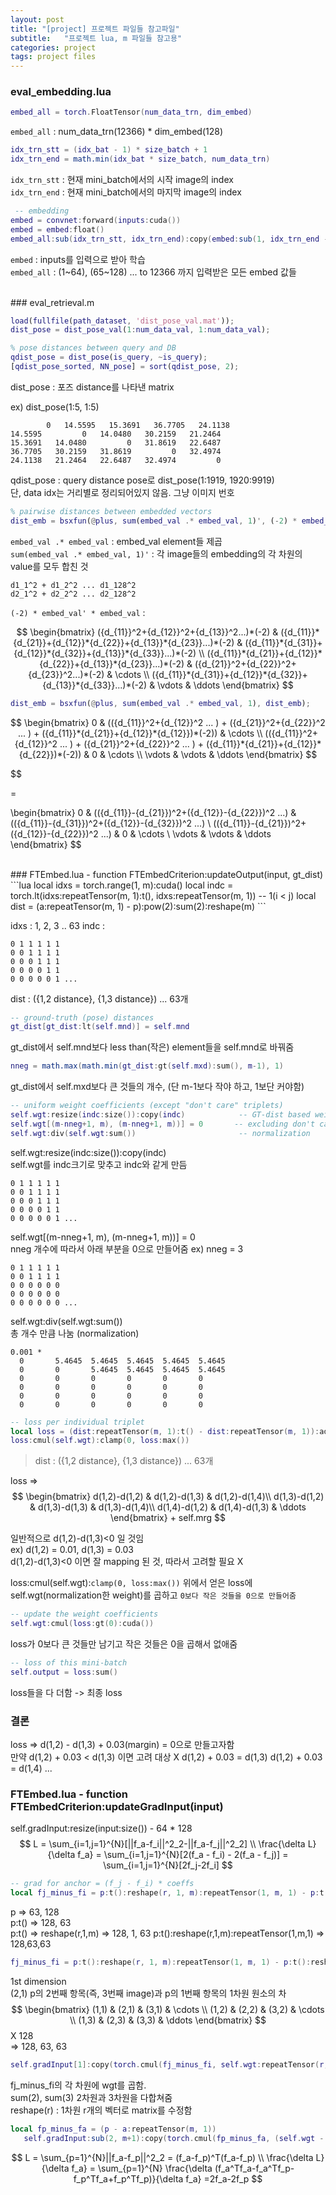 ```yaml
---
layout: post
title: "[project] 프로젝트 파일들 참고파일"
subtitle:   "프로젝트 lua, m 파일들 참고용"
categories: project
tags: project files
---
```


### eval_embedding.lua

```lua
embed_all = torch.FloatTensor(num_data_trn, dim_embed)
 ```
`embed_all` : num_data_trn(12366) * dim_embed(128)

```lua
idx_trn_stt = (idx_bat - 1) * size_batch + 1
idx_trn_end = math.min(idx_bat * size_batch, num_data_trn)
```

`idx_trn_stt` : 현재 mini_batch에서의 시작 image의 index <br />
`idx_trn_end` : 현재 mini_batch에서의 마지막 image의 index


```lua
 -- embedding
embed = convnet:forward(inputs:cuda())
embed = embed:float()
embed_all:sub(idx_trn_stt, idx_trn_end):copy(embed:sub(1, idx_trn_end - idx_trn_stt + 1))
```
`embed` : inputs를 입력으로 받아 학습 <br />
`embed_all` : (1~64), (65~128) ... to 12366 까지 입력받은
모든 embed 값들

<br />
### eval_retrieval.m

```Matlab
load(fullfile(path_dataset, 'dist_pose_val.mat'));
dist_pose = dist_pose_val(1:num_data_val, 1:num_data_val);

% pose distances between query and DB
qdist_pose = dist_pose(is_query, ~is_query);
[qdist_pose_sorted, NN_pose] = sort(qdist_pose, 2);
```
dist_pose : 포즈 distance를 나타낸 matrix

ex) dist_pose(1:5, 1:5)
```
        0   14.5595   15.3691   36.7705   24.1138
14.5595         0   14.0480   30.2159   21.2464
15.3691   14.0480         0   31.8619   22.6487
36.7705   30.2159   31.8619         0   32.4974
24.1138   21.2464   22.6487   32.4974         0
```

qdist_pose : query distance pose로 dist_pose(1:1919, 1920:9919) <br />
단, data idx는 거리별로 정리되어있지 않음. 그냥 이미지 번호

```Matlab
% pairwise distances between embedded vectors
dist_emb = bsxfun(@plus, sum(embed_val .* embed_val, 1)', (-2) * embed_val' * embed_val);
```

`embed_val .* embed_val` : embed_val element들 제곱 <br />
`sum(embed_val .* embed_val, 1)'` : 각 image들의 embedding의 각 차원의 value를 모두 합친 것 <br />
```
d1_1^2 + d1_2^2 ... d1_128^2
d2_1^2 + d2_2^2 ... d2_128^2
```


`(-2) * embed_val' * embed_val` : <br />

$$
\begin{bmatrix}
       ({d_{11}}^2+{d_{12}}^2+{d_{13}}^2...)*(-2) & ({d_{11}}*{d_{21}}+{d_{12}}*{d_{22}}+{d_{13}}*{d_{23}}...)*(-2) & ({d_{11}}*{d_{31}}+{d_{12}}*{d_{32}}+{d_{13}}*{d_{33}}...)*(-2) \\
       ({d_{11}}*{d_{21}}+{d_{12}}*{d_{22}}+{d_{13}}*{d_{23}}...)*(-2) & ({d_{21}}^2+{d_{22}}^2+{d_{23}}^2...)*(-2) & \cdots \\
       ({d_{11}}*{d_{31}}+{d_{12}}*{d_{32}}+{d_{13}}*{d_{33}}...)*(-2) & \vdots & \ddots
\end{bmatrix}
$$

``` Matlab
dist_emb = bsxfun(@plus, sum(embed_val .* embed_val, 1), dist_emb);
```

$$
\begin{bmatrix}
0 & (({d_{11}}^2+{d_{12}}^2 ... ) + ({d_{21}}^2+{d_{22}}^2 ... ) + ({d_{11}}*{d_{21}}+{d_{12}}*{d_{12}})*(-2)) & \cdots \\ 
(({d_{11}}^2+{d_{12}}^2 ... ) + ({d_{21}}^2+{d_{22}}^2 ... ) + ({d_{11}}*{d_{21}}+{d_{12}}*{d_{22}})*(-2)) & 0 & \cdots \\
\vdots & \vdots & \ddots
\end{bmatrix}
$$

$$

=

\begin{bmatrix}
0 & (({d_{11}}-{d_{21}})^2+({d_{12}}-{d_{22}})^2 ...) & (({d_{11}}-{d_{31}})^2+({d_{12}}-{d_{32}})^2 ...) \\
(({d_{11}}-{d_{21}})^2+({d_{12}}-{d_{22}})^2 ...) & 0 & \cdots \\
\vdots & \vdots & \ddots
\end{bmatrix}
$$

<br />
### FTEmbed.lua - function FTEmbedCriterion:updateOutput(input, gt_dist)
```lua
local idxs = torch.range(1, m):cuda()
local indc = torch.lt(idxs:repeatTensor(m, 1):t(), idxs:repeatTensor(m, 1))   -- 1(i < j)
local dist = (a:repeatTensor(m, 1) - p):pow(2):sum(2):reshape(m)     
```

idxs : 1, 2, 3 .. 63
indc : 
```
0 1 1 1 1 1
0 0 1 1 1 1
0 0 0 1 1 1
0 0 0 0 1 1
0 0 0 0 0 1 ...
```
dist : ({1,2 distance}, {1,3 distance}) ... 63개

```lua
-- ground-truth (pose) distances
gt_dist[gt_dist:lt(self.mnd)] = self.mnd
```
gt_dist에서 self.mnd보다 less than(작은) element들을 self.mnd로 바꿔줌

```lua
nneg = math.max(math.min(gt_dist:gt(self.mxd):sum(), m-1), 1)
```
gt_dist에서 self.mxd보다 큰 것들의 개수, (단 m-1보다 작야 하고, 1보단 커야함)

```lua
-- uniform weight coefficients (except "don't care" triplets)
self.wgt:resize(indc:size()):copy(indc)            -- GT-dist based weights & order constraints
self.wgt[(m-nneg+1, m), (m-nneg+1, m))] = 0       -- excluding don't care triplets
self.wgt:div(self.wgt:sum())                       -- normalization
```

self.wgt:resize(indc:size()):copy(indc) <br>
self.wgt를 indc크기로 맞추고 indc와 같게 만듬

```
0 1 1 1 1 1
0 0 1 1 1 1
0 0 0 1 1 1
0 0 0 0 1 1
0 0 0 0 0 1 ...
```

self.wgt[(m-nneg+1, m), (m-nneg+1, m))] = 0  <br>
nneg 개수에 따라서 아래 부분을 0으로 만들어줌 ex) nneg = 3

```
0 1 1 1 1 1
0 0 1 1 1 1
0 0 0 0 0 0
0 0 0 0 0 0 
0 0 0 0 0 0 ...
```
self.wgt:div(self.wgt:sum()) <br>
총 개수 만큼 나눔 (normalization)
```
0.001 *
  0       5.4645  5.4645  5.4645  5.4645  5.4645
  0       0       5.4645  5.4645  5.4645  5.4645
  0       0       0       0       0       0
  0       0       0       0       0       0
  0       0       0       0       0       0
  0       0       0       0       0       0
```

```lua
-- loss per individual triplet
local loss = (dist:repeatTensor(m, 1):t() - dist:repeatTensor(m, 1)):add(self.mrg)
loss:cmul(self.wgt):clamp(0, loss:max())
```
> dist : ({1,2 distance}, {1,3 distance}) ... 63개 <br>

loss => <br>
$$
\begin{bmatrix}
d(1,2)-d(1,2) & d(1,2)-d(1,3) & d(1,2)-d(1,4)\\
d(1,3)-d(1,2) & d(1,3)-d(1,3) & d(1,3)-d(1,4)\\
d(1,4)-d(1,2) & d(1,4)-d(1,3) & \ddots
\end{bmatrix} + self.mrg
$$

일반적으로 d(1,2)-d(1,3)<0 일 것임 <br>
ex) d(1,2) = 0.01, d(1,3) = 0.03 <br>
d(1,2)-d(1,3)<0 이면 잘 mapping 된 것, 따라서 고려할 필요 X <br>

loss:cmul(self.wgt):`clamp(0, loss:max())`
위에서 얻은 loss에 self.wgt(normalization한 weight)를 곱하고
`0보다 작은 것들을 0으로 만들어줌`

```lua
-- update the weight coefficients
self.wgt:cmul(loss:gt(0):cuda())
```
loss가 0보다 큰 것들만 남기고 작은 것들은 0을 곱해서 없애줌

```lua
-- loss of this mini-batch
self.output = loss:sum()
```
loss들을 다 더함 -> 최종 loss

### 결론
loss => d(1,2) - d(1,3) + 0.03(margin) = 0으로 만들고자함<br>
만약 d(1,2) + 0.03 < d(1,3) 이면 고려 대상 X
d(1,2) + 0.03 = d(1,3)
d(1,2) + 0.03 = d(1,4) ...
 

### FTEmbed.lua - function FTEmbedCriterion:updateGradInput(input)

self.gradInput:resize(input:size()) - 64 * 128
$$
L = \sum_{i=1,j=1}^{N}[||f_a-f_i||^2_2-||f_a-f_j||^2_2] 
\\
\frac{\delta L}{\delta f_a} = \sum_{i=1,j=1}^{N}[2(f_a - f_i) - 2(f_a - f_j)] 
= \sum_{i=1,j=1}^{N}[2f_j-2f_i]
$$

```lua
-- grad for anchor = (f_j - f_i) * coeffs
local fj_minus_fi = p:t():reshape(r, 1, m):repeatTensor(1, m, 1) - p:t():reshape(r, m, 1):repeatTensor(1, 1, m)
```
p => 63, 128 <br>
p:t() => 128, 63 <br>
p:t() => reshape(r,1,m) => 128, 1, 63
p:t():reshape(r,1,m):repeatTensor(1,m,1) => 128,63,63

```lua
fj_minus_fi = p:t():reshape(r, 1, m):repeatTensor(1, m, 1) - p:t():reshape(r, m, 1):repeatTensor(1, 1, m)
```

1st dimension <br>
(2,1) p의 2번째 항목(즉, 3번째 image)과 p의 1번째 항목의 1차원
원소의 차
$$
\begin{bmatrix}
(1,1) & (2,1) & (3,1) & \cdots \\
(1,2) & (2,2) & (3,2) & \cdots \\
(1,3) & (2,3) & (3,3) & \ddots
\end{bmatrix}
$$ X 128 <br>
=> 128, 63, 63

```lua
self.gradInput[1]:copy(torch.cmul(fj_minus_fi, self.wgt:repeatTensor(r, 1, 1)):sum(2):sum(3):reshape(r))
```
fj_minus_fi의 각 차원에 wgt를 곱함. <br>
sum(2), sum(3) 2차원과 3차원을 다합쳐줌 <br>
reshape(r) : 1차원 r개의 벡터로 matrix를 수정함


```lua
local fp_minus_fa = (p - a:repeatTensor(m, 1))
   self.gradInput:sub(2, m+1):copy(torch.cmul(fp_minus_fa, (self.wgt - self.wgt:t()):sum(2):repeatTensor(1, r)))
```
$$
L = \sum_{p=1}^{N}||f_a-f_p||^2_2 = (f_a-f_p)^T(f_a-f_p)
\\
\frac{\delta L}{\delta f_a} = \sum_{p=1}^{N} \frac{\delta (f_a^Tf_a-f_a^Tf_p-f_p^Tf_a+f_p^Tf_p)}{\delta f_a}
=2f_a-2f_p
$$